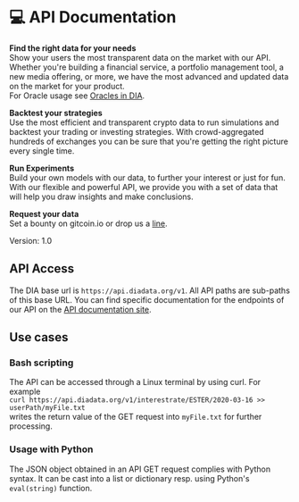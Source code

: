 # 💻 API Documentation

**Find the right data for your needs**\
Show your users the most transparent data on the market with our API. Whether you're building a financial service, a portfolio management tool, a new media offering, or more, we have the most advanced and updated data on the market for your product.\
For Oracle usage see [Oracles in DIA](https://docs.diadata.org/documentation/oracle-documentation).

**Backtest your strategies**\
Use the most efficient and transparent crypto data to run simulations and backtest your trading or investing strategies. With crowd-aggregated hundreds of exchanges you can be sure that you're getting the right picture every single time.

**Run Experiments**\
Build your own models with our data, to further your interest or just for fun. With our flexible and powerful API, we provide you with a set of data that will help you draw insights and make conclusions.

**Request your data**\
Set a bounty on gitcoin.io or drop us a [line](mailto:API@diadata.org).

Version: 1.0

## API Access

The DIA base url is `https://api.diadata.org/v1`. All API paths are sub-paths of this base URL. You can find specific documentation for the endpoints of our API on the [API documentation site](https://docs.diadata.org/documentation/api-1/api-endpoints).&#x20;

## Use cases

### Bash scripting

The API can be accessed through a Linux terminal by using curl. For example\
`curl https://api.diadata.org/v1/interestrate/ESTER/2020-03-16 >> userPath/myFile.txt`\
writes the return value of the GET request into `myFile.txt` for further processing.

### Usage with Python

The JSON object obtained in an API GET request complies with Python syntax. It can be cast into a list or dictionary resp. using Python's `eval(string)` function.
